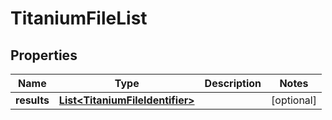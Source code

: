 

# TitaniumFileList


## Properties

| Name | Type | Description | Notes |
|------------ | ------------- | ------------- | -------------|
|**results** | [**List&lt;TitaniumFileIdentifier&gt;**](TitaniumFileIdentifier.md) |  |  [optional] |



